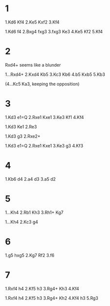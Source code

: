 # 1

1.Kd6 Kf4
2.Ke5 Kxf2
3.Kf4

1.Kd6 f4
2.Bxg4 fxg3
3.fxg3 Ke3
4.Ke5 Kf2
5.Kf4

# 2

Rxd4+ seems like a blunder

1...Rxd4+
2.Kxd4 Kb5
3.Kc3 Kb6
4.b5 Kxb5
5.Kb3

(4...Kc5 Ka3, keeping the opposition)

# 3

1.Kd3 e1=Q
2.Rxe1 Kxe1
3.Ke3 Kf1
4.Kf4

1.Kd3 Ke1
2.Re3

1.Kd3 g3
2.Rxe2+

1.Kd3 e1=Q
2.Rxe1 Kxe1
3.Ke3 g3
4.Kf3

# 4

1.Kb6 d4
2.a4 d3
3.a5 d2

# 5

1...Kh4
2.Rb1 Kh3
3.Rh1+ Kg7

1...Kh4
2.Kc3 g4

# 6

1.g5 hxg5
2.Kg7 Rf2
3.f6

# 7

1.Rxf4 h4
2.Kf5 h3
3.Rg4+ Kh3
4.Kf4

1.Rxf4 h4
2.Kf5 h3
3.Rg4+ Kh2
4.Kf4 h3
5.Rg3
